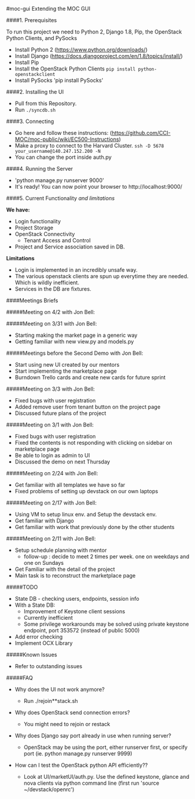 #moc-gui
Extending the MOC GUI



####1. Prerequisites

To run this project we need to Python 2, Django 1.8, Pip, the OpenStack Python Clients, and PySocks

* Install Python 2 (https://www.python.org/downloads/)
* Install Django (https://docs.djangoproject.com/en/1.8/topics/install/)
* Install Pip
* Install the OpenStack Python Clients `pip install python-openstackclient`
* Install PySocks 'pip install PySocks'

####2. Installing the UI

* Pull from this Repository. 
* Run `./syncdb.sh`

####3. Connecting

* Go here and follow these instructions: (https://github.com/CCI-MOC/moc-public/wiki/EC500-Instructions)
* Make a proxy to connect to the Harvard Cluster. `ssh -D 5678 your_username@140.247.152.200 -N`
* You can change the port inside auth.py 

####4. Running the Server

* 'python manage.py runserver 9000'
* It's ready! You can now point your browser to http://localhost:9000/

####5. Current Functionality *and limitations*

**We have:**
* Login functionality
* Project Storage
* OpenStack Connectivity
  * Tenant Access and Control
* Project and Service association saved in DB. 

**Limitations**
* Login is implemented in an incredibly unsafe way. 
* The various openstack clients are spun up everytime they are needed. Which is wildly inefficient. 
* Services in the DB are fixtures. 

####Meetings Briefs 

#####Meeting on 4/2 with Jon Bell:


#####Meeting on 3/31 with Jon Bell:
* Starting making the market page in a generic way
* Getting familiar with new view.py and models.py 


#####Meetings before the Second Demo with Jon Bell:
* Start using new UI created by our mentors
* Start implementing the marketplace page
* Burndown Trello cards and create new cards for future sprint


#####Meeting on 3/3 with Jon Bell:
* Fixed bugs with user registration
* Added remove user from tenant button on the project page
* Discussed future plans of the project

#####Meeting on 3/1 with Jon Bell:
* Fixed bugs with user registration
* Fixed the contents is not responding with clicking on sidebar on marketplace page
* Be able to login as admin to UI
* Discussed the demo on next Thursday

#####Meeting on 2/24 with Jon Bell:
* Get familiar with all templates we have so far
* Fixed problems of setting up devstack on our own laptops

#####Meeting on 2/17 with Jon Bell:
* Using VM to setup linux env. and Setup the devstack env.
* Get familiar with Django
* Get familiar with work that previously done by the other students

#####Meeting on 2/11 with Jon Bell:
* Setup schedule planning with mentor
  * follow-up : decide to meet 2 times per week. one on weekdays and one on Sundays
* Get Familiar with the detail of the project
* Main task is to reconstruct the marketplace page

#####TODO

* State DB - checking users, endpoints, session info
* With a State DB:
  * Improvement of Keystone client sessions
  * Currently inefficient
  * Some privilege workarounds may be solved using private keystone endpoint, port 353572 (instead of public 5000)
* Add error checking
* Implement OCX Library

#####Known Issues

* Refer to outstanding issues

#####FAQ

* Why does the UI not work anymore? 
  * Run ./rejoin**stack.sh

* Why does OpenStack send connection errors? 
  * You might need to rejoin or restack 

* Why does Django say port already in use when running server?
  * OpenStack may be using the port, either runserver first, or specify port (ie. python manage.py runserver 9999)

* How can I test the OpenStack python API efficiently??
  * Look at UI/marketUI/auth.py. Use the defined keystone, glance and nova clients via python command line (first run 'source ~/devstack/openrc')

